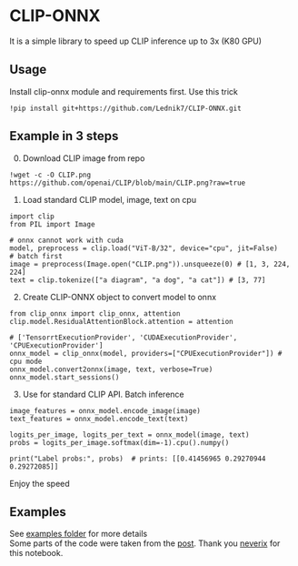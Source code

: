 # CLIP-ONNX
It is a simple library to speed up CLIP inference up to 3x (K80 GPU)
## Usage
Install clip-onnx module and requirements first. Use this trick
```python3
!pip install git+https://github.com/Lednik7/CLIP-ONNX.git
```
## Example in 3 steps
0. Download CLIP image from repo
```python3
!wget -c -O CLIP.png https://github.com/openai/CLIP/blob/main/CLIP.png?raw=true
```
1. Load standard CLIP model, image, text on cpu
```python3
import clip
from PIL import Image

# onnx cannot work with cuda
model, preprocess = clip.load("ViT-B/32", device="cpu", jit=False)
# batch first
image = preprocess(Image.open("CLIP.png")).unsqueeze(0) # [1, 3, 224, 224]
text = clip.tokenize(["a diagram", "a dog", "a cat"]) # [3, 77]
```
2. Create CLIP-ONNX object to convert model to onnx
```python3
from clip_onnx import clip_onnx, attention
clip.model.ResidualAttentionBlock.attention = attention

# ['TensorrtExecutionProvider', 'CUDAExecutionProvider', 'CPUExecutionProvider']
onnx_model = clip_onnx(model, providers=["CPUExecutionProvider"]) # cpu mode
onnx_model.convert2onnx(image, text, verbose=True)
onnx_model.start_sessions()
```
3. Use for standard CLIP API. Batch inference
```python3
image_features = onnx_model.encode_image(image)
text_features = onnx_model.encode_text(text)

logits_per_image, logits_per_text = onnx_model(image, text)
probs = logits_per_image.softmax(dim=-1).cpu().numpy()

print("Label probs:", probs)  # prints: [[0.41456965 0.29270944 0.29272085]]
```
Enjoy the speed

## Examples
See [examples folder](https://github.com/Lednik7/CLIP-ONNX/tree/main/examples) for more details \
Some parts of the code were taken from the [post](https://twitter.com/apeoffire/status/1478493291008172038). Thank you [neverix](https://github.com/neverix) for this notebook.